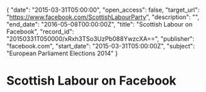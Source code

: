 {
  "date": "2015-03-31T05:00:00", 
  "open_access": false, 
  "target_url": "https://www.facebook.com/ScottishLabourParty", 
  "description": "", 
  "end_date": "2016-05-08T00:00:00Z", 
  "title": "Scottish Labour on Facebook", 
  "record_id": "20150331T050000/xRxh3TSo3UzPb088YwzcXA==", 
  "publisher": "facebook.com", 
  "start_date": "2015-03-31T05:00:00Z", 
  "subject": "European Parliament Elections 2014"
}

# Scottish Labour on Facebook

